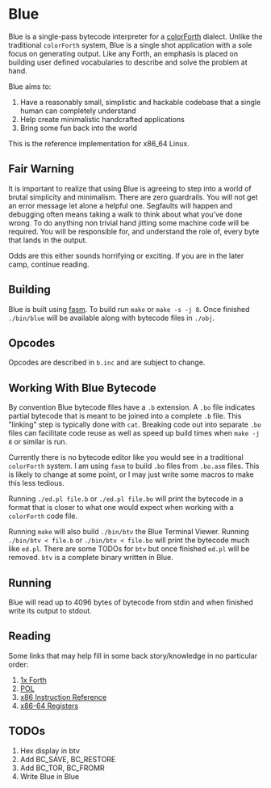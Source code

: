 # Blue

Blue is a single-pass bytecode interpreter for a [colorForth](https://colorforth.github.io/index.html) dialect. Unlike the traditional `colorForth` system, Blue is a single shot application with a sole focus on generating output. Like any Forth, an emphasis is placed on building user defined vocabularies to describe and solve the problem at hand.

Blue aims to:

1. Have a reasonably small, simplistic and hackable codebase that a single human can completely understand
1. Help create minimalistic handcrafted applications
1. Bring some fun back into the world

This is the reference implementation for x86_64 Linux.

## Fair Warning

It is important to realize that using Blue is agreeing to step into a world of brutal simplicity and minimalism. There are zero guardrails. You will not get an error message let alone a helpful one. Segfaults will happen and debugging often means taking a walk to think about what you've done wrong. To do anything non trivial hand jitting some machine code will be required. You will be responsible for, and understand the role of, every byte that lands in the output.

Odds are this either sounds horrifying or exciting. If you are in the later camp, continue reading.

## Building

Blue is built using [fasm](https://flatassembler.net/). To build run `make` or `make -s -j 8`. Once finished `./bin/blue` will be available along with bytecode files in `./obj`.

## Opcodes

Opcodes are described in `b.inc` and are subject to change.

## Working With Blue Bytecode

By convention Blue bytecode files have a `.b` extension. A `.bo` file indicates partial bytecode that is meant to be joined into a complete `.b` file. This "linking" step is typically done with `cat`. Breaking code out into separate `.bo` files can facilitate code reuse as well as speed up build times when `make -j 8` or similar is run.

Currently there is no bytecode editor like you would see in a traditional `colorForth` system. I am using `fasm` to build `.bo` files from `.bo.asm` files. This is likely to change at some point, or I may just write some macros to make this less tedious. 

Running `./ed.pl file.b` or `./ed.pl file.bo` will print the bytecode in a format that is closer to what one would expect when working with a `colorForth` code file.

Running `make` will also build `./bin/btv` the Blue Terminal Viewer. Running `./bin/btv < file.b` or `./bin/btv < file.bo` will print the bytecode much like `ed.pl`. There are some TODOs for `btv` but once finished `ed.pl` will be removed. `btv` is a complete binary written in Blue.

## Running

Blue will read up to 4096 bytes of bytecode from stdin and when finished write its output to stdout.

## Reading

Some links that may help fill in some back story/knowledge in no particular order:

1. [1x Forth](https://www.ultratechnology.com/1xforth.htm)
2. [POL](https://colorforth.github.io/POL.htm)
3. [x86 Instruction Reference](https://www.felixcloutier.com/x86/)
4. [x86-64 Registers](https://wiki.osdev.org/CPU_Registers_x86-64)

## TODOs

1. Hex display in btv
2. Add BC_SAVE, BC_RESTORE
1. Add BC_TOR, BC_FROMR
4. Write Blue in Blue
